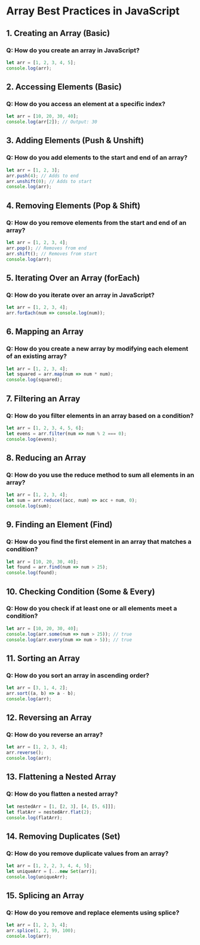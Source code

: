 # Array Best Practices in JavaScript

## 1. Creating an Array (Basic)
### Q: How do you create an array in JavaScript?
```javascript
let arr = [1, 2, 3, 4, 5];
console.log(arr);
```

## 2. Accessing Elements (Basic)
### Q: How do you access an element at a specific index?
```javascript
let arr = [10, 20, 30, 40];
console.log(arr[2]); // Output: 30
```

## 3. Adding Elements (Push & Unshift)
### Q: How do you add elements to the start and end of an array?
```javascript
let arr = [1, 2, 3];
arr.push(4); // Adds to end
arr.unshift(0); // Adds to start
console.log(arr);
```

## 4. Removing Elements (Pop & Shift)
### Q: How do you remove elements from the start and end of an array?
```javascript
let arr = [1, 2, 3, 4];
arr.pop(); // Removes from end
arr.shift(); // Removes from start
console.log(arr);
```

## 5. Iterating Over an Array (forEach)
### Q: How do you iterate over an array in JavaScript?
```javascript
let arr = [1, 2, 3, 4];
arr.forEach(num => console.log(num));
```

## 6. Mapping an Array
### Q: How do you create a new array by modifying each element of an existing array?
```javascript
let arr = [1, 2, 3, 4];
let squared = arr.map(num => num * num);
console.log(squared);
```

## 7. Filtering an Array
### Q: How do you filter elements in an array based on a condition?
```javascript
let arr = [1, 2, 3, 4, 5, 6];
let evens = arr.filter(num => num % 2 === 0);
console.log(evens);
```

## 8. Reducing an Array
### Q: How do you use the reduce method to sum all elements in an array?
```javascript
let arr = [1, 2, 3, 4];
let sum = arr.reduce((acc, num) => acc + num, 0);
console.log(sum);
```

## 9. Finding an Element (Find)
### Q: How do you find the first element in an array that matches a condition?
```javascript
let arr = [10, 20, 30, 40];
let found = arr.find(num => num > 25);
console.log(found);
```

## 10. Checking Condition (Some & Every)
### Q: How do you check if at least one or all elements meet a condition?
```javascript
let arr = [10, 20, 30, 40];
console.log(arr.some(num => num > 25)); // true
console.log(arr.every(num => num > 5)); // true
```

## 11. Sorting an Array
### Q: How do you sort an array in ascending order?
```javascript
let arr = [3, 1, 4, 2];
arr.sort((a, b) => a - b);
console.log(arr);
```

## 12. Reversing an Array
### Q: How do you reverse an array?
```javascript
let arr = [1, 2, 3, 4];
arr.reverse();
console.log(arr);
```

## 13. Flattening a Nested Array
### Q: How do you flatten a nested array?
```javascript
let nestedArr = [1, [2, 3], [4, [5, 6]]];
let flatArr = nestedArr.flat(2);
console.log(flatArr);
```

## 14. Removing Duplicates (Set)
### Q: How do you remove duplicate values from an array?
```javascript
let arr = [1, 2, 2, 3, 4, 4, 5];
let uniqueArr = [...new Set(arr)];
console.log(uniqueArr);
```

## 15. Splicing an Array
### Q: How do you remove and replace elements using splice?
```javascript
let arr = [1, 2, 3, 4];
arr.splice(1, 2, 99, 100);
console.log(arr);
```
